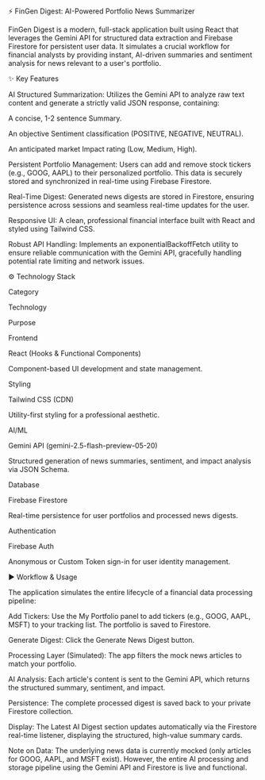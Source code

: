 ⚡ FinGen Digest: AI-Powered Portfolio News Summarizer

FinGen Digest is a modern, full-stack application built using React that leverages the Gemini API for structured data extraction and Firebase Firestore for persistent user data. It simulates a crucial workflow for financial analysts by providing instant, AI-driven summaries and sentiment analysis for news relevant to a user's portfolio.

✨ Key Features

AI Structured Summarization: Utilizes the Gemini API to analyze raw text content and generate a strictly valid JSON response, containing:

A concise, 1-2 sentence Summary.

An objective Sentiment classification (POSITIVE, NEGATIVE, NEUTRAL).

An anticipated market Impact rating (Low, Medium, High).

Persistent Portfolio Management: Users can add and remove stock tickers (e.g., GOOG, AAPL) to their personalized portfolio. This data is securely stored and synchronized in real-time using Firebase Firestore.

Real-Time Digest: Generated news digests are stored in Firestore, ensuring persistence across sessions and seamless real-time updates for the user.

Responsive UI: A clean, professional financial interface built with React and styled using Tailwind CSS.

Robust API Handling: Implements an exponentialBackoffFetch utility to ensure reliable communication with the Gemini API, gracefully handling potential rate limiting and network issues.

⚙️ Technology Stack

Category

Technology

Purpose

Frontend

React (Hooks & Functional Components)

Component-based UI development and state management.

Styling

Tailwind CSS (CDN)

Utility-first styling for a professional aesthetic.

AI/ML

Gemini API (gemini-2.5-flash-preview-05-20)

Structured generation of news summaries, sentiment, and impact analysis via JSON Schema.

Database

Firebase Firestore

Real-time persistence for user portfolios and processed news digests.

Authentication

Firebase Auth

Anonymous or Custom Token sign-in for user identity management.

▶️ Workflow & Usage

The application simulates the entire lifecycle of a financial data processing pipeline:

Add Tickers: Use the My Portfolio panel to add tickers (e.g., GOOG, AAPL, MSFT) to your tracking list. The portfolio is saved to Firestore.

Generate Digest: Click the Generate News Digest button.

Processing Layer (Simulated): The app filters the mock news articles to match your portfolio.

AI Analysis: Each article's content is sent to the Gemini API, which returns the structured summary, sentiment, and impact.

Persistence: The complete processed digest is saved back to your private Firestore collection.

Display: The Latest AI Digest section updates automatically via the Firestore real-time listener, displaying the structured, high-value summary cards.

Note on Data: The underlying news data is currently mocked (only articles for GOOG, AAPL, and MSFT exist). However, the entire AI processing and storage pipeline using the Gemini API and Firestore is live and functional.
